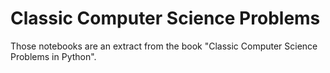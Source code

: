 # Classic Computer Science Problems
Those notebooks are an extract from the book "Classic Computer Science Problems in Python".